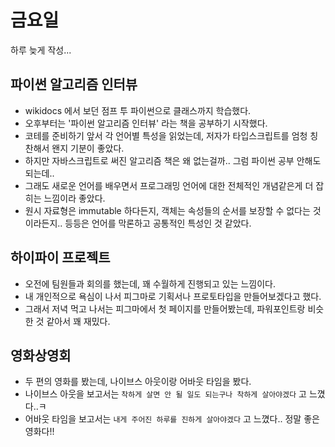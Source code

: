 # 금요일
하루 늦게 작성...


## 파이썬 알고리즘 인터뷰
* wikidocs 에서 보던 점프 투 파이썬으로 클래스까지 학습했다.
* 오후부터는 '파이썬 알고리즘 인터뷰' 라는 책을 공부하기 시작했다.
* 코테를 준비하기 앞서 각 언어별 특성을 읽었는데, 저자가 타입스크립트를 엄청 칭찬해서 왠지 기분이 좋았다.
* 하지만 자바스크립트로 써진 알고리즘 책은 왜 없는걸까.. 그럼 파이썬 공부 안해도 되는데..
* 그래도 새로운 언어를 배우면서 프로그래밍 언어에 대한 전체적인 개념같은게 더 잡히는 느낌이라 좋았다.
* 원시 자료형은 immutable 하다든지, 객체는 속성들의 순서를 보장할 수 없다는 것이라든지.. 등등은 언어를 막론하고 공통적인 특성인 것 같았다.



## 하이파이 프로젝트
* 오전에 팀원들과 회의를 했는데, 꽤 수월하게 진행되고 있는 느낌이다.
* 내 개인적으로 욕심이 나서 피그마로 기획서나 프로토타입을 만들어보겠다고 했다.
* 그래서 저녁 먹고 나서는 피그마에서 첫 페이지를 만들어봤는데, 파워포인트랑 비슷한 것 같아서 꽤 재밌다.


## 영화상영회
* 두 편의 영화를 봤는데, 나이브스 아웃이랑 어바웃 타임을 봤다.
* 나이브스 아웃을 보고서는 `착하게 살면 안 될 일도 되는구나 착하게 살아야겠다` 고 느꼈다..ㅋ
* 어바웃 타임을 보고서는 `내게 주어진 하루를 진하게 살아야겠다` 고 느꼈다.. 정말 좋은 영화다!!
